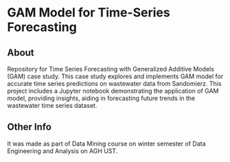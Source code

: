 # GAM Model for Time-Series Forecasting
## About
Repository for Time Series Forecasting with Generalized Additive Models (GAM) case study. This case study explores and implements GAM model for accurate time series predictions on wastewater data from Sandomierz. 
This project includes a Jupyter notebook demonstrating the application of GAM model, providing insights, aiding in forecasting future trends in the wastewater time series dataset.

## Other Info
It was made as part of Data Mining course on winter semester of Data Engineering and Analysis on AGH UST.
